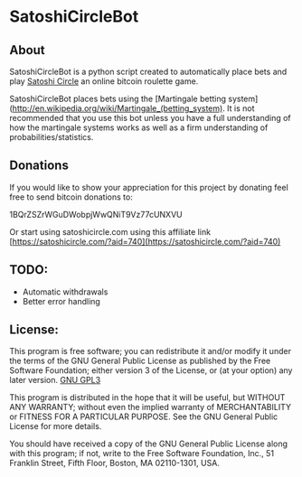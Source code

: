 SatoshiCircleBot
======================================
About
---------------------------
SatoshiCircleBot is a python script created to automatically place bets and play [Satoshi Circle](https://satoshicircle.com/?aid=740) 
an online bitcoin roulette game.

SatoshiCircleBot places bets using the [Martingale betting system](http://en.wikipedia.org/wiki/Martingale_(betting_system). It is not recommended
that you use this bot unless you have a full understanding of how the martingale systems works as well as a firm understanding of probabilities/statistics.


Donations
--------------------------------
If you would like to show your appreciation for this project by donating feel free to send bitcoin donations to:

1BQrZSZrWGuDWobpjWwQNiT9Vz77cUNXVU

Or start using satoshicircle.com using this affiliate link [https://satoshicircle.com/?aid=740](https://satoshicircle.com/?aid=740)

TODO:
----------------------------------
* Automatic withdrawals 
* Better error handling

License:
----------------------------

This program is free software; you can redistribute it and/or modify
it under the terms of the GNU General Public License as published by
the Free Software Foundation; either version 3 of the License, or
(at your option) any later version. [GNU GPL3](https://gnu.org/licenses/gpl-3.0-standalone.html)

This program is distributed in the hope that it will be useful,
but WITHOUT ANY WARRANTY; without even the implied warranty of
MERCHANTABILITY or FITNESS FOR A PARTICULAR PURPOSE.  See the
GNU General Public License for more details.

You should have received a copy of the GNU General Public License
along with this program; if not, write to the Free Software
Foundation, Inc., 51 Franklin Street, Fifth Floor, Boston,
MA 02110-1301, USA.
